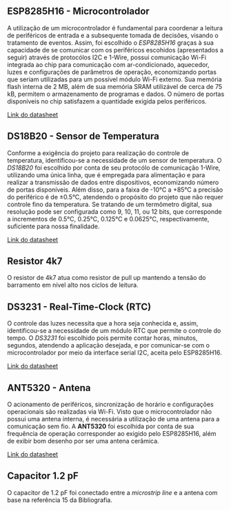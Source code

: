## ESP8285H16 - Microcontrolador

A utilização de um microcontrolador é fundamental para coordenar a leitura de periféricos de entrada e a subsequente tomada de decisões, visando o tratamento de eventos. Assim, foi escolhido o *ESP8285H16* graças à sua capacidade de se comunicar com os periféricos escohidos (apresentados a seguir) através de protocólos I2C e 1-Wire, possui comunicação Wi-Fi integrada ao chip para comunicação com ar-condicionado, aquecedor, luzes e configurações de parâmetros de operação, economizando portas que seriam utilizadas para um possível módulo Wi-Fi externo. Sua memória flash interna de 2 MB, além de sua memória SRAM utilizável de cerca de 75 kB, permitem o armazenamento de programas e dados. O número de portas disponíveis no chip satisfazem a quantidade exigida pelos periféricos.

[Link do datasheet](https://www.espressif.com/sites/default/files/documentation/0a-esp8285_datasheet_en.pdf)

## DS18B20 - Sensor de Temperatura

Conforme a exigência do projeto para realização do controle de temperatura, identificou-se a necessidade de um sensor de temperatura. O *DS18B20* foi escolhido por conta de seu protocólo de comunicação 1-Wire, utilizando uma única linha, que é empregada para alimentação e para realizar a transmissão de dados entre dispositivos, economizando número de portas disponíveis. Além disso, para a faixa de -10°C a +85°C a precisão do periférico é de ±0.5°C, atendendo o propósito do projeto que não requer controle fino da temperatura. Se tratando de um termômetro digital, sua resolução pode ser configurada como 9, 10, 11, ou 12 bits, que corresponde a incrementos de 0.5°C, 0.25°C, 0.125°C e 0.0625°C, respectivamente, suficiente para nossa finalidade.

[Link do datasheet](https://datasheets.maximintegrated.com/en/ds/DS18B20.pdf)


## Resistor 4k7

O resistor de 4k7 atua como resistor de pull up mantendo a tensão do barramento em nível alto nos ciclos de leitura. 

## DS3231 - Real-Time-Clock (RTC)

O controle das luzes necessita que a hora seja conhecida e, assim, identificou-se a necessidade de um módulo RTC que permite o controle do tempo. O *DS3231* foi escolhido pois permite contar horas, minutos, segundos, atendendo a aplicação desejada, e por comunicar-se com o microcontrolador por meio da interface serial I2C, aceita pelo ESP8285H16.

[Link do datasheet](https://datasheets.maximintegrated.com/en/ds/DS3231.pdf)

## ANT5320 - Antena

O acionamento de periféricos, sincronização de horário e configurações operacionais são realizadas via Wi-Fi. Visto que o microcontrolador não possui uma antena interna, é necessária a utilização de uma antena para a comunicação sem fio. A **ANT5320** foi escolhida por conta de sua frequência de operação corresponder ao exigido pelo ESP8285H16, além de exibir bom desenho por ser uma antena cerâmica.

[Link do datasheet](https://www.mouser.com/datasheet/2/447/datasheet_ant5320ll04r2455a_v1_1617827487-2902839.pdf)

## Capacitor 1.2 pF

O capacitor de 1.2 pF foi conectado entre a *microstrip line* e a antena com base na referência 15 da Bibliografia.
